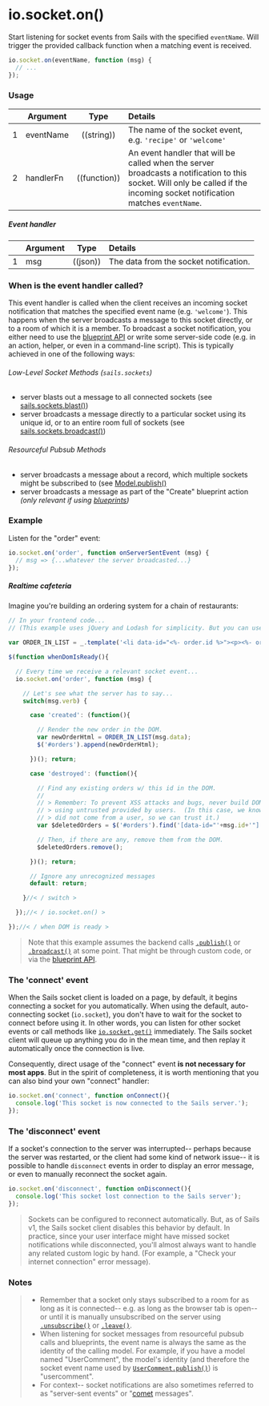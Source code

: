 # io.socket.on()

Start listening for socket events from Sails with the specified `eventName`.  Will trigger the provided callback function when a matching event is received.

```js
io.socket.on(eventName, function (msg) {
  // ...
});
```


### Usage

|   | Argument    | Type         | Details |
|---|-------------|:------------:|:--------|
| 1 | eventName   | ((string))   | The name of the socket event, e.g. `'recipe'` or `'welcome'`
| 2 | handlerFn   | ((function)) | An event handler that will be called when the server broadcasts a notification to this socket.  Will only be called if the incoming socket notification matches `eventName`.


##### Event handler

|   | Argument  | Type            | Details |
|---|:----------|:---------------:|:--------|
| 1 | msg       | ((json))        | The data from the socket notification.



### When is the event handler called?

This event handler is called when the client receives an incoming socket notification that matches the specified event name (e.g. `'welcome'`).  This happens when the server broadcasts a message to this socket directly, or to a room of which it is a member.  To broadcast a socket notification, you either need to use the [blueprint API](http://sailsjs.com/documentation/concepts/blueprints) or write some server-side code (e.g. in an action, helper, or even in a command-line script).  This is typically achieved in one of the following ways:


###### Low-Level Socket Methods (`sails.sockets`)
+ server blasts out a message to all connected sockets (see [sails.sockets.blast()](http://sailsjs.com/documentation/reference/web-sockets/sails-sockets/blast))
+ server broadcasts a message directly to a particular socket using its unique id, or to an entire room full of sockets (see [sails.sockets.broadcast()](http://sailsjs.com/documentation/reference/web-sockets/sails-sockets/broadcast))


###### Resourceful Pubsub Methods
+ server broadcasts a message about a record, which multiple sockets might be subscribed to (see [Model.publish()](http://sailsjs.com/documentation/reference/web-sockets/resourceful-pub-sub/publish)
+ server broadcasts a message as part of the "Create" blueprint action _(only relevant if using [blueprints](http://sailsjs.com/documentation/concepts/blueprints))_



### Example

Listen for the "order" event:

```javascript
io.socket.on('order', function onServerSentEvent (msg) {
  // msg => {...whatever the server broadcasted...}
});
```


##### Realtime cafeteria

Imagine you're building an ordering system for a chain of restaurants:

```javascript
// In your frontend code...
// (This example uses jQuery and Lodash for simplicity. But you can use any library or framework you like.)

var ORDER_IN_LIST = _.template('<li data-id="<%- order.id %>"><p><%- order.summary %></p></li>');

$(function whenDomIsReady(){

  // Every time we receive a relevant socket event...
  io.socket.on('order', function (msg) {

    // Let's see what the server has to say...
    switch(msg.verb) {

      case 'created': (function(){

        // Render the new order in the DOM.
        var newOrderHtml = ORDER_IN_LIST(msg.data);
        $('#orders').append(newOrderHtml);

      })(); return;

      case 'destroyed': (function(){

        // Find any existing orders w/ this id in the DOM.
        //
        // > Remember: To prevent XSS attacks and bugs, never build DOM selectors
        // > using untrusted provided by users.  (In this case, we know that "id"
        // > did not come from a user, so we can trust it.)
        var $deletedOrders = $('#orders').find('[data-id="'+msg.id+'"]');

        // Then, if there are any, remove them from the DOM.
        $deletedOrders.remove();

      })(); return;

      // Ignore any unrecognized messages
      default: return;

    }//< / switch >

  });//< / io.socket.on() >

});//< / when DOM is ready >
```

> Note that this example assumes the backend calls [`.publish()`](http://sailsjs.com/documentation/reference/web-sockets/resourceful-pub-sub/publish) or [`.broadcast()`](http://sailsjs.com/documentation/reference/web-sockets/sails-sockets/broadcast) at some point.  That might be through custom code, or via the [blueprint API](http://sailsjs.com/documentation/concepts/blueprints).


### The 'connect' event
When the Sails socket client is loaded on a page, by default, it begins connecting a socket for you automatically.  When using the default, auto-connecting socket (`io.socket`), you don't have to wait for the socket to connect before using it.  In other words, you can listen for other socket events or call methods like [`io.socket.get()`](http://sailsjs.com/documentation/reference/web-sockets/socket-client/io-socket-get) immediately.  The Sails socket client will queue up anything you do in the mean time, and then replay it automatically once the connection is live.

Consequently, direct usage of the "connect" event **is not necessary for most apps**.  But in the spirit of completeness, it is worth mentioning that you can also bind your own "connect" handler:

```javascript
io.socket.on('connect', function onConnect(){
  console.log('This socket is now connected to the Sails server.');
});
```

### The 'disconnect' event

If a socket's connection to the server was interrupted-- perhaps because the server was restarted, or the client had some kind of network issue-- it is possible to handle `disconnect` events in order to display an error message, or even to manually reconnect the socket again.

```javascript
io.socket.on('disconnect', function onDisconnect(){
  console.log('This socket lost connection to the Sails server');
});
```

> Sockets can be configured to reconnect automatically.  But, as of Sails v1, the Sails socket client disables this behavior by default.  In practice, since your user interface might have missed socket notifications while disconnected, you'll almost always want to handle any related custom logic by hand.  (For example, a "Check your internet connection" error message).



### Notes
>+ Remember that a socket only stays subscribed to a room for as long as it is connected-- e.g. as long as the browser tab is open-- or until it is manually unsubscribed on the server using [`.unsubscribe()`](http://sailsjs.com/documentation/reference/web-sockets/resourceful-pub-sub/unsubscribe) or [`.leave()`](http://sailsjs.com/documentation/reference/web-sockets/sails-sockets/leave).
>+ When listening for socket messages from resourceful pubsub calls and blueprints, the event name is always the same as the identity of the calling model.  For example, if you have a model named "UserComment", the model's identity (and therefore the socket event name used by [`UserComment.publish()`](http://sailsjs.com/documentation/reference/web-sockets/resourceful-pub-sub)) is "usercomment".
>+ For context-- socket notifications are also sometimes referred to as "server-sent events" or "[comet](http://en.wikipedia.org/wiki/Comet_(programming)) messages".


<docmeta name="displayName" value="io.socket.on()">
<docmeta name="pageType" value="method">


